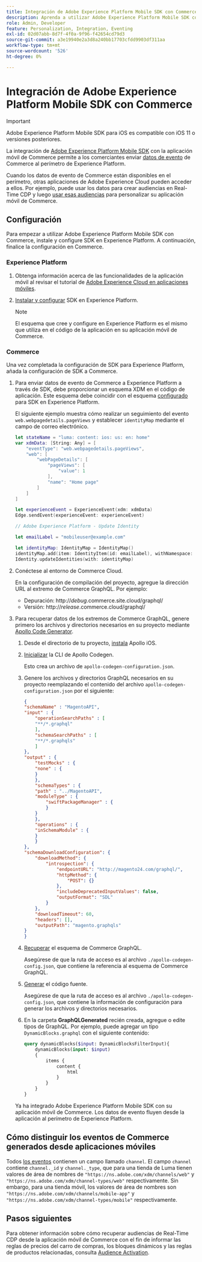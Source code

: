 ```yaml
---
title: Integración de Adobe Experience Platform Mobile SDK con Commerce
description: Aprenda a utilizar Adobe Experience Platform Mobile SDK con su tienda de Commerce personalizada o sin encabezado.
role: Admin, Developer
feature: Personalization, Integration, Eventing
exl-id: 02d07abb-8d7f-4f0a-9f96-f42654cd79d3
source-git-commit: a3e19940e2a3d8a240bb17703cfdd9903df311aa
workflow-type: tm+mt
source-wordcount: '526'
ht-degree: 0%

---
```


# Integración de Adobe Experience Platform Mobile SDK con Commerce

>[!IMPORTANT]
>
>Adobe Experience Platform Mobile SDK para iOS es compatible con iOS 11 o versiones posteriores.

La integración de [Adobe Experience Platform Mobile SDK](https://developer.adobe.com/client-sdks/home/) con la aplicación móvil de Commerce permite a los comerciantes enviar [datos de evento](events.md) de Commerce al perímetro de Experience Platform.

Cuando los datos de evento de Commerce están disponibles en el perímetro, otras aplicaciones de Adobe Experience Cloud pueden acceder a ellos. Por ejemplo, puede usar los datos para crear audiencias en Real-Time CDP y luego [usar esas audiencias](https://experienceleague.adobe.com/docs/commerce-admin/customers/audience-activation.html?lang=es) para personalizar su aplicación móvil de Commerce.

## Configuración

Para empezar a utilizar Adobe Experience Platform Mobile SDK con Commerce, instale y configure SDK en Experience Platform. A continuación, finalice la configuración en Commerce.

### Experience Platform

1. Obtenga información acerca de las funcionalidades de la aplicación móvil al revisar el tutorial de [Adobe Experience Cloud en aplicaciones móviles](https://experienceleague.adobe.com/docs/platform-learn/implement-mobile-sdk/overview.html?lang=es).

1. [Instalar y configurar](https://developer.adobe.com/client-sdks/documentation/getting-started/) SDK en Experience Platform.

   >[!NOTE]
   >
   >El esquema que cree y configure en Experience Platform es el mismo que utiliza en el código de la aplicación en su aplicación móvil de Commerce.

### Commerce

Una vez completada la configuración de SDK para Experience Platform, añada la configuración de SDK a Commerce.

1. Para enviar datos de evento de Commerce a Experience Platform a través de SDK, debe proporcionar un esquema XDM en el código de aplicación. Este esquema debe coincidir con el esquema [configurado](https://developer.adobe.com/client-sdks/home/getting-started/set-up-schemas-and-datasets/) para SDK en Experience Platform.

   El siguiente ejemplo muestra cómo realizar un seguimiento del evento `web.webpagedetails.pageViews` y establecer `identityMap` mediante el campo de correo electrónico.

   ```swift
   let stateName = "luma: content: ios: us: en: home"
   var xdmData: [String: Any] = [
       "eventType": "web.webpagedetails.pageViews",
       "web": [
           "webPageDetails": [
               "pageViews": [
                   "value": 1
               ],
               "name": "Home page"
           ]
       ]
   ]
   
   let experienceEvent = ExperienceEvent(xdm: xdmData)
   Edge.sendEvent(experienceEvent: experienceEvent)
   
   // Adobe Experience Platform - Update Identity
   
   let emailLabel = "mobileuser@example.com"
   
   let identityMap: IdentityMap = IdentityMap()
   identityMap.add(item: IdentityItem(id: emailLabel), withNamespace: "Email")
   Identity.updateIdentities(with: identityMap)
   ```

1. Conéctese al entorno de Commerce Cloud.

   En la configuración de compilación del proyecto, agregue la dirección URL al extremo de Commerce GraphQL. Por ejemplo:

   - Depuración: http://_debug_.commerce.site.cloud/graphql/
   - Versión: http://_release_.commerce.cloud/graphql/

1. Para recuperar datos de los extremos de Commerce GraphQL, genere primero los archivos y directorios necesarios en su proyecto mediante [Apollo Code Generator](https://www.apollographql.com/docs/ios/).

   1. Desde el directorio de tu proyecto, [instala](https://www.apollographql.com/docs/ios/get-started#1-install-the-apollo-frameworks) Apollo iOS.

   1. [Inicializar](https://www.apollographql.com/docs/ios/code-generation/codegen-cli/#initialize) la CLI de Apollo Codegen.

      Esto crea un archivo de `apollo-codegen-configuration.json`.

   1. Genere los archivos y directorios GraphQL necesarios en su proyecto reemplazando el contenido del archivo `apollo-codegen-configuration.json` por el siguiente:

      ```json
      {
      "schemaName" : "MagentoAPI",
      "input" : {
          "operationSearchPaths" : [
          "**/*.graphql"
          ],
          "schemaSearchPaths" : [
          "**/*.graphqls"
          ]
      },
      "output" : {
          "testMocks" : {
          "none" : {
          }
          },
          "schemaTypes" : {
          "path" : "../MagentoAPI",
          "moduleType" : {
              "swiftPackageManager" : {
              }
          }
          },
          "operations" : {
          "inSchemaModule" : {
          }
          }
      },
      "schemaDownloadConfiguration": {
          "downloadMethod": {
              "introspection": {
                  "endpointURL": "http://magento24.com/graphql/",
                  "httpMethod": {
                      "POST": {}
                  },
                  "includeDeprecatedInputValues": false,
                  "outputFormat": "SDL"
              }
          },
          "downloadTimeout": 60,
          "headers": [],
          "outputPath": "magento.graphqls"
      }
      }
      ```

   1. [Recuperar](https://www.apollographql.com/docs/ios/code-generation/codegen-cli/#fetch-schema) el esquema de Commerce GraphQL.

      Asegúrese de que la ruta de acceso es al archivo `./apollo-codegen-config.json`, que contiene la referencia al esquema de Commerce GraphQL.

   1. [Generar](https://www.apollographql.com/docs/ios/code-generation/codegen-cli/#generate) el código fuente.

      Asegúrese de que la ruta de acceso es al archivo `./apollo-codegen-config.json`, que contiene la información de configuración para generar los archivos y directorios necesarios.

   1. En la carpeta **GraphQLGenerated** recién creada, agregue o edite tipos de GraphQL. Por ejemplo, puede agregar un tipo `DynamicBlocks.graphql` con el siguiente contenido:

      ```graphql
      query dynamicBlocks($input: DynamicBlocksFilterInput){
          dynamicBlocks(input: $input)
          {
              items {
                  content {
                      html
                  }
              }
          }
      }
      ```

   Ya ha integrado Adobe Experience Platform Mobile SDK con su aplicación móvil de Commerce. Los datos de evento fluyen desde la aplicación al perímetro de Experience Platform.

## Cómo distinguir los eventos de Commerce generados desde aplicaciones móviles

Todos [los eventos](events.md) contienen un campo llamado `channel`. El campo `channel` contiene `channel._id` y `channel._type`, que para una tienda de Luma tienen valores de área de nombres de `"https://ns.adobe.com/xdm/channels/web"` y `"https://ns.adobe.com/xdm/channel-types/web"` respectivamente. Sin embargo, para una tienda móvil, los valores de área de nombres son `"https://ns.adobe.com/xdm/channels/mobile-app"` y `"https://ns.adobe.com/xdm/channel-types/mobile"` respectivamente.

## Pasos siguientes

Para obtener información sobre cómo recuperar audiencias de Real-Time CDP desde la aplicación móvil de Commerce con el fin de informar las reglas de precios del carro de compras, los bloques dinámicos y las reglas de productos relacionadas, consulta [Audience Activation](https://experienceleague.adobe.com/docs/commerce-admin/customers/audience-activation.html?lang=es#retrieve-audiences-using-the-adobe-experience-platform-mobile-sdk).
